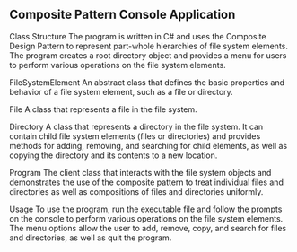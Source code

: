 Composite Pattern Console Application
---
Class Structure
The program is written in C# and uses the Composite Design Pattern to represent part-whole hierarchies of file system elements. The program creates a root directory object and provides a menu for users to perform various operations on the file system elements.

FileSystemElement
An abstract class that defines the basic properties and behavior of a file system element, such as a file or directory.

File
A class that represents a file in the file system.

Directory
A class that represents a directory in the file system. It can contain child file system elements (files or directories) and provides methods for adding, removing, and searching for child elements, as well as copying the directory and its contents to a new location.

Program
The client class that interacts with the file system objects and demonstrates the use of the composite pattern to treat individual files and directories as well as compositions of files and directories uniformly.

Usage
To use the program, run the executable file and follow the prompts on the console to perform various operations on the file system elements. The menu options allow the user to add, remove, copy, and search for files and directories, as well as quit the program.
